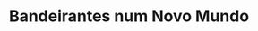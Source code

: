 ---
Numero: 122
title: Bandeirantes num Novo Mundo
Autor: Edmund Cooper
Co-autor: 
Ano-de-Publicacao: 1967
Titulo-original: Transit
Tradutor: Eurico da Fonseca
Co-tradutor: 
Ano-de-edicao: 1964
alias: Edmund-Cooper
Autor2-alias: 
Tradutor1-alias: Eurico-da-Fonseca
Tradutor2-alias: 
Titulo-link: 122-Bandeirantes-num-Novo-Mundo
Capa: Lima de Freitas
pags: 208
Capa-link: Lima-de-Freitas
---